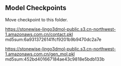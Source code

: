 ## Model Checkpoints
Move checkpoint to this folder.

https://stonewise-lingo3dmol-public.s3.cn-northwest-1.amazonaws.com.cn/contact.pkl md5sum:6a9313726141fcf9201b9b9470dc2a7e

https://stonewise-lingo3dmol-public.s3.cn-northwest-1.amazonaws.com.cn/gen_mol.pkl md5sum:452bd401667184ae43c9818e5bdb133b
